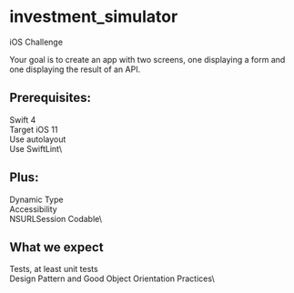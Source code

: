 # investment_simulator

iOS Challenge

Your goal is to create an app with two screens, one displaying a form and one displaying the result of an API.

## Prerequisites:
Swift 4\
Target iOS 11\
Use autolayout\
Use SwiftLint\

## Plus:
Dynamic Type\
Accessibility\
NSURLSession Codable\

## What we expect
Tests, at least unit tests\
Design Pattern and Good Object Orientation Practices\
